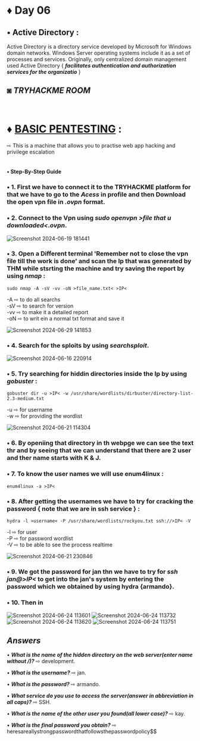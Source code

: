 # ♦ Day 06
## • Active Directory :
   Active Directory is a directory service developed by Microsoft for Windows domain networks. Windows Server operating systems include it as a set of processes and services. Originally, only centralized domain management used Active Directory { ***facilitates authentication and authorization services for the organizatio*** }
 ## ◙ ***TRYHACKME ROOM***
 </br>
 
# ♦ [BASIC PENTESTING](https://tryhackme.com/r/room/basicpentestingjt) : 
⇨ This is a machine that allows you to practise web app hacking and privilege escalation
   </br>
   </br>
#### • Step-By-Step Guide 


### • 1. First we have to connect it to the TRYHACKME platform for that we have to go to the ***Acess*** in profile and then Download the open vpn file in ***.ovpn*** format.


### • 2. Connect to the Vpn using ***sudo openvpn >file that u downloaded<.ovpn***.
![Screenshot 2024-06-19 181441](https://github.com/Izumi0XD/CYBER_SECURITY_NOTES/assets/141332753/9f832b05-537c-4f1a-b5ee-0be45087e526)

### • 3. Open a Different terminal 'Remember not to close the vpn file till the work is done' and scan the Ip that was generated by THM while stsrting the machine and try saving the report by using ***nmap*** :
    sudo nmap -A -sV -vv -oN >file_name.txt< >IP< 
-A ⇨ to do all searchs </br>
-sV ⇨ to search for version </br>
-vv ⇨ to make it a detailed report</br>
-oN ⇨ to writ ein a normal txt format and save it</br>


![Screenshot 2024-06-29 141853](https://github.com/Izumi0XD/CYBER_SECURITY_NOTES/assets/141332753/74f4d0d4-9430-4e9b-b4b5-982ac3f98eb1)

### • 4. Search for the sploits by using ***searchsploit***.

![Screenshot 2024-06-16 220914](https://github.com/Izumi0XD/CYBER_SECURITY_NOTES/assets/141332753/3a87ab5f-4ea2-4490-9ee0-44c76e7dc77b)

### • 5. Try searching for hiddin directories inside the Ip by using ***gobuster*** :
    gobuster dir -u >IP< -w /usr/share/wordlists/dirbuster/directory-list-2.3-medium.txt 
-u ⇨ for username</br>
-w ⇨ for providing the wordlist </br>


![Screenshot 2024-06-21 114304](https://github.com/Izumi0XD/CYBER_SECURITY_NOTES/assets/141332753/32bfc019-dd40-4235-9c2b-09b6ca78b2ae)

### • 6. By openiing that directory in th webpge we can see the text thr and by seeing that we can understand that there are 2 user and ther name starts with K & J.

### • 7. To know the user names we will use enum4linux :
    enum4linux -a >IP<

### • 8. After getting the usernames we have to try for cracking the password { note that we are in ssh service } :
    hydra -l >username< -P /usr/share/wordlists/rockyou.txt ssh://>IP< -V 
 -l ⇨ for user </br>
 -P ⇨ for password wordlist </br>
 -V ⇨ to be able to see the process realtime </br>

![Screenshot 2024-06-21 230846](https://github.com/Izumi0XD/CYBER_SECURITY_NOTES/assets/141332753/631a4c97-df20-4c99-b197-846cb982a3e6)

### • 9. We got the password for jan thn we have to try for ***ssh jan@>IP<*** to get into the jan's system by entering the password which we obtained by using hydra {armando}.

### • 10. Then in 
![Screenshot 2024-06-24 113601](https://github.com/Izumi0XD/CYBER_SECURITY_NOTES/assets/141332753/81e5cf0a-8981-419c-968d-a06ca7688576)
![Screenshot 2024-06-24 113732](https://github.com/Izumi0XD/CYBER_SECURITY_NOTES/assets/141332753/a7a9e912-489e-403a-931d-a53f4131f7d9)
![Screenshot 2024-06-24 113620](https://github.com/Izumi0XD/CYBER_SECURITY_NOTES/assets/141332753/14b13695-8d15-45da-bd4b-726e29be8673)
![Screenshot 2024-06-24 113751](https://github.com/Izumi0XD/CYBER_SECURITY_NOTES/assets/141332753/534e5a45-709f-4936-a057-347fa33a097b)


## ***Answers***

• ***What is the name of the hidden directory on the web server(enter name without /)?*** ⇨ development.

• ***What is the username?*** ⇨ jan.

• ***What is the password?*** ⇨ armando.

• ***What service do you use to access the server(answer in abbreviation in all caps)?*** ⇨ SSH.

• ***What is the name of the other user you found(all lower case)?*** ⇨ kay.

• ***What is the final password you obtain?*** ⇨ heresareallystrongpasswordthatfollowsthepasswordpolicy$$
